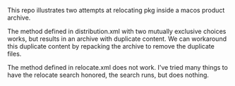 This repo illustrates two attempts at relocating pkg inside a macos product archive.

The method defined in distribution.xml with two mutually exclusive choices works, but results in an archive with duplicate content.  We can workaround this duplicate content by repacking the archive to remove the duplicate files.

The method defined in relocate.xml does not work.  I've tried many things to have the relocate search honored, the search runs, but does nothing.